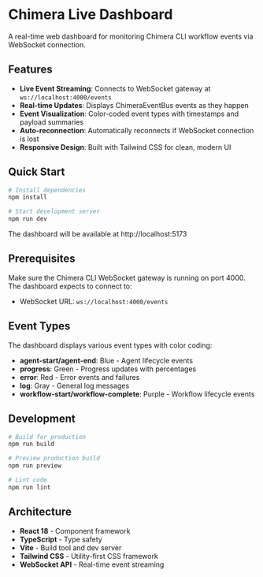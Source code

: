 # Chimera Live Dashboard

A real-time web dashboard for monitoring Chimera CLI workflow events via WebSocket connection.

## Features

- **Live Event Streaming**: Connects to WebSocket gateway at `ws://localhost:4000/events`
- **Real-time Updates**: Displays ChimeraEventBus events as they happen
- **Event Visualization**: Color-coded event types with timestamps and payload summaries
- **Auto-reconnection**: Automatically reconnects if WebSocket connection is lost
- **Responsive Design**: Built with Tailwind CSS for clean, modern UI

## Quick Start

```bash
# Install dependencies
npm install

# Start development server
npm run dev
```

The dashboard will be available at http://localhost:5173

## Prerequisites

Make sure the Chimera CLI WebSocket gateway is running on port 4000. The dashboard expects to connect to:
- WebSocket URL: `ws://localhost:4000/events`

## Event Types

The dashboard displays various event types with color coding:

- **agent-start/agent-end**: Blue - Agent lifecycle events
- **progress**: Green - Progress updates with percentages
- **error**: Red - Error events and failures
- **log**: Gray - General log messages
- **workflow-start/workflow-complete**: Purple - Workflow lifecycle events

## Development

```bash
# Build for production
npm run build

# Preview production build
npm run preview

# Lint code
npm run lint
```

## Architecture

- **React 18** - Component framework
- **TypeScript** - Type safety
- **Vite** - Build tool and dev server
- **Tailwind CSS** - Utility-first CSS framework
- **WebSocket API** - Real-time event streaming
